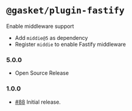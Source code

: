 # `@gasket/plugin-fastify`

Enable middleware support
- Add `middie@5` as dependency
- Register `middie` to enable Fastify middleware

### 5.0.0

- Open Source Release

### 1.0.0

- [#88] Initial release.

[#88]: https://github.com/godaddy/gasket/pull/88
